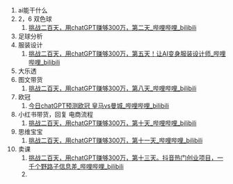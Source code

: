 1. ai能干什么
2. 2，6 双色球 
	1. [挑战二百天，用chatGPT赚够300万，第二天_哔哩哔哩_bilibili](https://www.bilibili.com/video/BV1qX4y1r75i?spm_id_from=333.788.recommend_more_video.-1&vd_source=dbf6bcb88ffa406224b1704eac3c988e)
4. 足球分析
5. 服装设计
	1. [挑战二百天，用chatGPT赚够300万，第五天！让AI变身服装设计师_哔哩哔哩_bilibili](https://www.bilibili.com/video/BV1Gm4y1U7Rz?spm_id_from=333.788.recommend_more_video.-1&vd_source=dbf6bcb88ffa406224b1704eac3c988e)
7. 大乐透
8. 图文带货
	1. [挑战二百天，用chatGPT赚够300万，第八天_哔哩哔哩_bilibili](https://www.bilibili.com/video/BV1UT411b7Qi?spm_id_from=333.788.recommend_more_video.-1&vd_source=dbf6bcb88ffa406224b1704eac3c988e)
9. 欧冠
	1. [今日chatGPT预测欧冠 皇马vs曼城_哔哩哔哩_bilibili](https://www.bilibili.com/video/BV1um4y1h79y/?spm_id_from=333.1387.collection.video_card.click&vd_source=dbf6bcb88ffa406224b1704eac3c988e)
10. 小红书带货，回复 电商流程
	1. [挑战二百天，用chatGPT赚够300万，第十天_哔哩哔哩_bilibili](https://www.bilibili.com/video/BV1CM4y1i7rR?spm_id_from=333.788.recommend_more_video.-1&vd_source=dbf6bcb88ffa406224b1704eac3c988e)
11. 思维宝宝
	1. [挑战二百天，用chatGPT赚够300万，第十一天_哔哩哔哩_bilibili](https://www.bilibili.com/video/BV1UX4y1b7Pg?spm_id_from=333.788.recommend_more_video.-1&vd_source=dbf6bcb88ffa406224b1704eac3c988e)
12. 卖课
	1. [挑战二百天，用chatGPT赚够300万，第十三天。抖音热门创业项目，一千个野路子信息差_哔哩哔哩_bilibili](https://www.bilibili.com/video/BV1Xh4y1d7H5/?spm_id_from=333.1387.collection.video_card.click&vd_source=dbf6bcb88ffa406224b1704eac3c988e)
	2. 